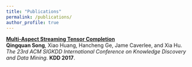 ```yaml
---
title: "Publications"
permalink: /publications/
author_profile: true
---
```



<!-- ## Incremental Representation Learning -->

<b>[Multi-Aspect Streaming Tensor Completion](http://song3134.github.io/publications/KDD17)</b><br><b>Qingquan Song</b>, Xiao Huang, Hancheng Ge, Jame Caverlee, and Xia Hu. <i>The 23rd ACM SIGKDD International Conference on Knowledge Discovery and Data Mining.</i> <b>KDD 2017</b>.

